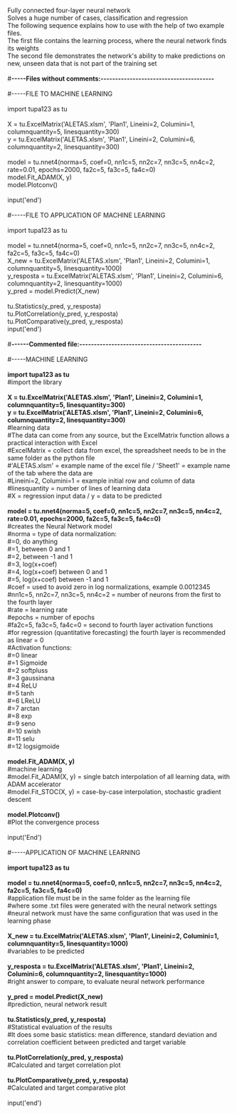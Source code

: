 Fully connected four-layer neural network <br>
Solves a huge number of cases, classification and regression <br>
The following sequence explains how to use with the help of two example files. <br>
The first file contains the learning process, where the neural network finds its weights <br>
The second file demonstrates the network's ability to make predictions on new, unseen data that is not part of the training set <br>
<br>
#<b>-----Files without comments:--------------------------------------- </b><br>
<br>
#-----FILE TO MACHINE LEARNING <br>
<br>
import tupa123 as tu <br>
<br>
X = tu.ExcelMatrix('ALETAS.xlsm', 'Plan1', Lineini=2, Columini=1, columnquantity=5, linesquantity=300) <br>
y = tu.ExcelMatrix('ALETAS.xlsm', 'Plan1', Lineini=2, Columini=6, columnquantity=2, linesquantity=300) <br>
<br>
model = tu.nnet4(norma=5, coef=0, nn1c=5, nn2c=7, nn3c=5, nn4c=2, rate=0.01, epochs=2000, fa2c=5, fa3c=5, fa4c=0) <br>
model.Fit_ADAM(X, y) <br>
model.Plotconv() <br>
<br>
input('end') <br>
<br>
#-----FILE TO APPLICATION OF MACHINE LEARNING <br>
<br>
import tupa123 as tu <br>
<br>
model = tu.nnet4(norma=5, coef=0, nn1c=5, nn2c=7, nn3c=5, nn4c=2, fa2c=5, fa3c=5, fa4c=0) <br>
X_new = tu.ExcelMatrix('ALETAS.xlsm', 'Plan1', Lineini=2, Columini=1, columnquantity=5, linesquantity=1000) <br>
y_resposta = tu.ExcelMatrix('ALETAS.xlsm', 'Plan1', Lineini=2, Columini=6, columnquantity=2, linesquantity=1000) <br>
y_pred = model.Predict(X_new) <br>
<br>
tu.Statistics(y_pred, y_resposta) <br>
tu.PlotCorrelation(y_pred, y_resposta) <br>
tu.PlotComparative(y_pred, y_resposta) <br>
input('end') <br>
<br>
#<b>------Commented file:------------------------------------------</b> <br>
<br>
#-----MACHINE LEARNING <br>
<br>
<b>import tupa123 as tu</b> <br>
#import the library <br>
<br>
<b>X = tu.ExcelMatrix('ALETAS.xlsm', 'Plan1', Lineini=2, Columini=1, columnquantity=5, linesquantity=300)</b> <br>
<b>y = tu.ExcelMatrix('ALETAS.xlsm', 'Plan1', Lineini=2, Columini=6, columnquantity=2, linesquantity=300)</b> <br>
#learning data <br>
#The data can come from any source, but the ExcelMatrix function allows a practical interaction with Excel <br>
#ExcelMatrix = collect data from excel, the spreadsheet needs to be in the same folder as the python file <br>
#'ALETAS.xlsm' = example name of the excel file / 'Sheet1' = example name of the tab where the data are <br>
#Lineini=2, Columini=1 = example initial row and column of data <br>
#linesquantity = number of lines of learning data <br>
#X = regression input data / y = data to be predicted <br>
<br>
<b>model = tu.nnet4(norma=5, coef=0, nn1c=5, nn2c=7, nn3c=5, nn4c=2, rate=0.01, epochs=2000, fa2c=5, fa3c=5, fa4c=0)</b> <br>
#creates the Neural Network model <br>
#norma = type of data normalization: <br>
#=0, do anything <br>
#=1, between 0 and 1 <br>
#=2, between -1 and 1 <br>
#=3, log(x+coef) <br>
#=4, log(x+coef)  between 0 and 1 <br>
#=5, log(x+coef)  between -1 and 1 <br>
#coef = used to avoid zero in log normalizations, example 0.0012345 <br>
#nn1c=5, nn2c=7, nn3c=5, nn4c=2 = number of neurons from the first to the fourth layer <br>
#rate = learning rate <br>
#epochs = number of epochs <br>
#fa2c=5, fa3c=5, fa4c=0 = second to fourth layer activation functions <br>
#for regression (quantitative forecasting) the fourth layer is recommended as linear = 0 <br>
#Activation functions: <br>
#=0 linear <br> 
#=1 Sigmoide <br>
#=2 softpluss <br>
#=3 gaussinana <br>
#=4 ReLU <br>
#=5 tanh <br>
#=6 LReLU <br>
#=7 arctan <br>
#=8 exp <br>
#=9 seno <br>
#=10 swish <br>
#=11 selu <br>
#=12 logsigmoide <br>
<br>
<b>model.Fit_ADAM(X, y) </b><br>
#machine learning <br>
#model.Fit_ADAM(X, y) = single batch interpolation of all learning data, with ADAM accelerator <br>
#model.Fit_STOC(X, y) = case-by-case interpolation, stochastic gradient descent <br>
<br>
<b>model.Plotconv()</b> <br>
#Plot the convergence process <br>
<br>
input('End') <br>
<br>
#-----APPLICATION OF MACHINE LEARNING <br>
<br>
<b>import tupa123 as tu</b> <br>
<br>
<b>model = tu.nnet4(norma=5, coef=0, nn1c=5, nn2c=7, nn3c=5, nn4c=2, fa2c=5, fa3c=5, fa4c=0) </b><br>
#application file must be in the same folder as the learning file <br>
#where some .txt files were generated with the neural network settings <br>
#neural network must have the same configuration that was used in the learning phase <br>
<br>
<b>X_new = tu.ExcelMatrix('ALETAS.xlsm', 'Plan1', Lineini=2, Columini=1, columnquantity=5, linesquantity=1000)</b> <br>
#variables to be predicted <br>
<br>
<b>y_resposta = tu.ExcelMatrix('ALETAS.xlsm', 'Plan1', Lineini=2, Columini=6, columnquantity=2, linesquantity=1000) </b><br>
#right answer to compare, to evaluate neural network performance <br>
<br>
<b>y_pred = model.Predict(X_new) </b><br>
#prediction, neural network result <br>
<br>
<b>tu.Statistics(y_pred, y_resposta) </b><br>
#Statistical evaluation of the results <br>
#It does some basic statistics: mean difference, standard deviation and correlation coefficient between predicted and target variable <br>
<br>
<b>tu.PlotCorrelation(y_pred, y_resposta) </b><br>
#Calculated and target correlation plot <br>
<br>
<b>tu.PlotComparative(y_pred, y_resposta)</b> <br>
#Calculated and target comparative plot <br>
<br>
input('end') <br>